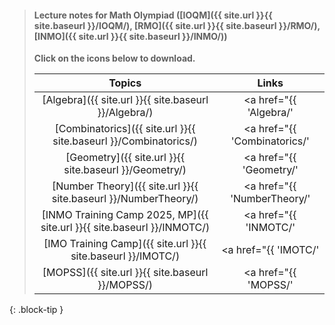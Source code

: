 >
> #### **Lecture notes for Math Olympiad ([IOQM]({{ site.url }}{{ site.baseurl }}/IOQM/), [RMO]({{ site.url }}{{ site.baseurl }}/RMO/), [INMO]({{ site.url }}{{ site.baseurl }}/INMO/))**
>
> **Click on the <span style="color: #e04de7ff"><i class="fa-solid fa-file-pdf fa-2x"></i></span> icons below to download.**
>
> |      Topics       |        Links     |
> | :------------: | :------------: |
> | [Algebra]({{ site.url }}{{ site.baseurl }}/Algebra/) | <a href="{{ 'Algebra/' | relative_url }}" target="_blank" rel="noopener noreferrer"><i class="fa-solid fa-file-pdf fa-2x"></i> <i class="fa-solid fa-download fa-2x"></i></a> |
> | [Combinatorics]({{ site.url }}{{ site.baseurl }}/Combinatorics/) | <a href="{{ 'Combinatorics/' | relative_url }}" target="_blank" rel="noopener noreferrer"><i class="fa-solid fa-file-pdf fa-2x"></i> <i class="fa-solid fa-download fa-2x"></i></a> |
> | [Geometry]({{ site.url }}{{ site.baseurl }}/Geometry/) | <a href="{{ 'Geometry/' | relative_url }}" target="_blank" rel="noopener noreferrer"><i class="fa-solid fa-file-pdf fa-2x"></i> <i class="fa-solid fa-download fa-2x"></i></a> |
> | [Number Theory]({{ site.url }}{{ site.baseurl }}/NumberTheory/) | <a href="{{ 'NumberTheory/' | relative_url }}" target="_blank" rel="noopener noreferrer"><i class="fa-solid fa-file-pdf fa-2x"></i> <i class="fa-solid fa-download fa-2x"></i></a> |
> | [INMO Training Camp 2025, MP]({{ site.url }}{{ site.baseurl }}/INMOTC/) | <a href="{{ 'INMOTC/' | relative_url }}" target="_blank" rel="noopener noreferrer"><i class="fa-solid fa-file-pdf fa-2x"></i> <i class="fa-solid fa-download fa-2x"></i></a> |
> | [IMO Training Camp]({{ site.url }}{{ site.baseurl }}/IMOTC/) | <a href="{{ 'IMOTC/' | relative_url }}" target="_blank" rel="noopener noreferrer"><i class="fa-solid fa-file-pdf fa-2x"></i> <i class="fa-solid fa-download fa-2x"></i></a> |
> | [MOPSS]({{ site.url }}{{ site.baseurl }}/MOPSS/) | <a href="{{ 'MOPSS/' | relative_url }}" target="_blank" rel="noopener noreferrer"><i class="fa-solid fa-file-pdf fa-2x"></i> <i class="fa-solid fa-download fa-2x"></i></a> |
{: .block-tip }

<!--
> - [Click here]({{ site.url }}{{ site.baseurl }}/Algebra/) to download <a href="{{ site.url }}{{ site.baseurl }}/Algebra/"><i class="fa-solid fa-download"></i></a> **Algebra notes**.
> - [Click here]({{ site.url }}{{ site.baseurl }}/Combinatorics/) to download <a href="{{ site.url }}{{ site.baseurl }}/Combinatorics/"><i class="fa-solid fa-download"></i></a> **Combinatorics notes**.
> - [Click here]({{ site.url }}{{ site.baseurl }}/Geometry/) to download <a href="{{ site.url }}{{ site.baseurl }}/Geometry/"><i class="fa-solid fa-download"></i></a> **Geometry notes**.
> - [Click here]({{ site.url }}{{ site.baseurl }}/NumberTheory/) to download <a href="{{ site.url }}{{ site.baseurl }}/NumberTheory/"><i class="fa-solid fa-download"></i></a> **Number Theory notes**.
> - [Click here]({{ site.url }}{{ site.baseurl }}/INMOTC/) to download <a href="{{ site.url }}{{ site.baseurl }}/INMOTC/"><i class="fa-solid fa-download"></i></a> **notes of INMO Training Camp 2025** for the Madhya Pradesh region.
> - [Click here]({{ site.url }}{{ site.baseurl }}/IMOTC/) to download <a href="{{ site.url }}{{ site.baseurl }}/INMOTC/"><i class="fa-solid fa-download"></i></a> **some problem set of IMO Training Camp 2025**.
{: .block-tip }
-->

